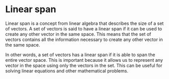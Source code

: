 # Linear span

Linear span is a concept from linear algebra that describes the size of a set of vectors. A set of vectors is said to have a linear span if it can be used to create any other vector in the same space. This means that the set of vectors contains all the information necessary to create any other vector in the same space. 

In other words, a set of vectors has a linear span if it is able to span the entire vector space. This is important because it allows us to represent any vector in the space using only the vectors in the set. This can be useful for solving linear equations and other mathematical problems.
